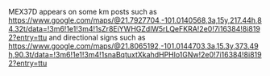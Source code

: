 MEX37D appears on some km posts such as https://www.google.com/maps/@21.7927704,-101.0140568,3a,15y,217.44h,84.32t/data=!3m6!1e1!3m4!1sZr8EiYWHGZdlW5rLQeFKRA!2e0!7i16384!8i8192?entry=ttu and directional signs such as https://www.google.com/maps/@21.8065192,-101.0144703,3a,15.3y,373.49h,90.3t/data=!3m6!1e1!3m4!1snaBqtuxtXkahdHPHlo1GNw!2e0!7i16384!8i8192?entry=ttu
